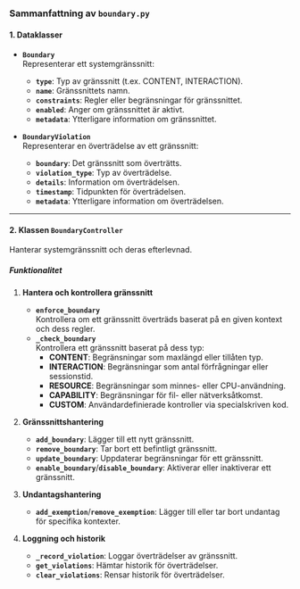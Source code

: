 ### **Sammanfattning av `boundary.py`**

#### **1. Dataklasser**
- **`Boundary`**  
  Representerar ett systemgränssnitt:
  - **`type`**: Typ av gränssnitt (t.ex. CONTENT, INTERACTION).
  - **`name`**: Gränssnittets namn.
  - **`constraints`**: Regler eller begränsningar för gränssnittet.
  - **`enabled`**: Anger om gränssnittet är aktivt.
  - **`metadata`**: Ytterligare information om gränssnittet.

- **`BoundaryViolation`**  
  Representerar en överträdelse av ett gränssnitt:
  - **`boundary`**: Det gränssnitt som överträtts.
  - **`violation_type`**: Typ av överträdelse.
  - **`details`**: Information om överträdelsen.
  - **`timestamp`**: Tidpunkten för överträdelsen.
  - **`metadata`**: Ytterligare information om överträdelsen.

---

#### **2. Klassen `BoundaryController`**
Hanterar systemgränssnitt och deras efterlevnad.

##### **Funktionalitet**
1. **Hantera och kontrollera gränssnitt**
   - **`enforce_boundary`**  
     Kontrollera om ett gränssnitt överträds baserat på en given kontext och dess regler.
   - **`_check_boundary`**  
     Kontrollera ett gränssnitt baserat på dess typ:
     - **CONTENT**: Begränsningar som maxlängd eller tillåten typ.
     - **INTERACTION**: Begränsningar som antal förfrågningar eller sessionstid.
     - **RESOURCE**: Begränsningar som minnes- eller CPU-användning.
     - **CAPABILITY**: Begränsningar för fil- eller nätverksåtkomst.
     - **CUSTOM**: Användardefinierade kontroller via specialskriven kod.

2. **Gränssnittshantering**
   - **`add_boundary`**: Lägger till ett nytt gränssnitt.
   - **`remove_boundary`**: Tar bort ett befintligt gränssnitt.
   - **`update_boundary`**: Uppdaterar begränsningar för ett gränssnitt.
   - **`enable_boundary`**/**`disable_boundary`**: Aktiverar eller inaktiverar ett gränssnitt.

3. **Undantagshantering**
   - **`add_exemption`**/**`remove_exemption`**: Lägger till eller tar bort undantag för specifika kontexter.

4. **Loggning och historik**
   - **`_record_violation`**: Loggar överträdelser av gränssnitt.
   - **`get_violations`**: Hämtar historik för överträdelser.
   - **`clear_violations`**: Rensar historik för överträdelser.
